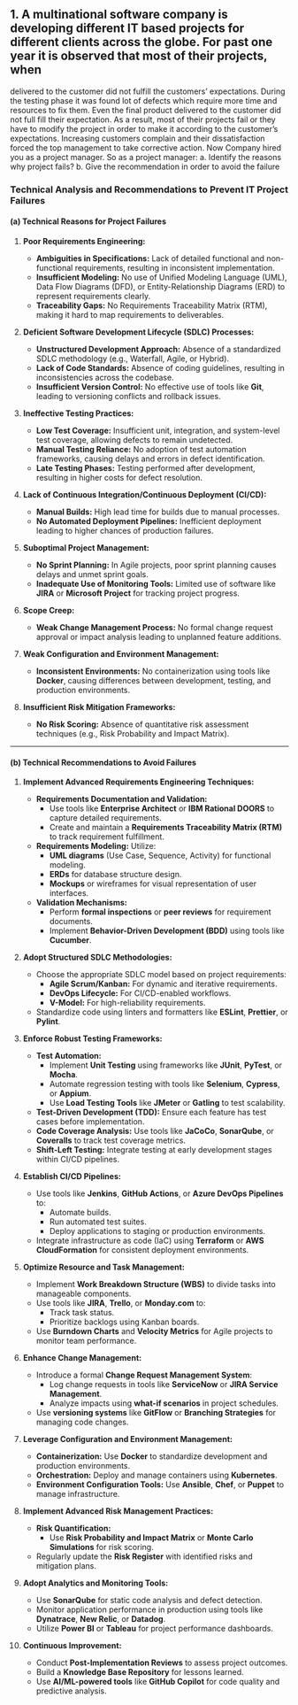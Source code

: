 ## 1. A multinational software company is developing different IT based projects for different clients across the globe.  For past one year it is observed that most of their projects, when 
delivered to the customer did not fulfill the customers’ expectations.  During the testing phase it was found lot of defects which require more time  and resources to fix them. Even the 
final product delivered to the customer did not full fill their expectation. As a result, most of their projects fail or they have to modify the project in order to make it according to the 
customer’s expectations. Increasing customers complain and their dissatisfaction forced the top management to take corrective action.  Now Company hired you as a project manager. 
So as a project manager: 
a. Identify the reasons why project fails? 
b. Give the recommendation in order to avoid the failure





### **Technical Analysis and Recommendations to Prevent IT Project Failures**

#### **(a) Technical Reasons for Project Failures**

1. **Poor Requirements Engineering:**
   - **Ambiguities in Specifications:** Lack of detailed functional and non-functional requirements, resulting in inconsistent implementation.
   - **Insufficient Modeling:** No use of Unified Modeling Language (UML), Data Flow Diagrams (DFD), or Entity-Relationship Diagrams (ERD) to represent requirements clearly.
   - **Traceability Gaps:** No Requirements Traceability Matrix (RTM), making it hard to map requirements to deliverables.

2. **Deficient Software Development Lifecycle (SDLC) Processes:**
   - **Unstructured Development Approach:** Absence of a standardized SDLC methodology (e.g., Waterfall, Agile, or Hybrid).
   - **Lack of Code Standards:** Absence of coding guidelines, resulting in inconsistencies across the codebase.
   - **Insufficient Version Control:** No effective use of tools like **Git**, leading to versioning conflicts and rollback issues.

3. **Ineffective Testing Practices:**
   - **Low Test Coverage:** Insufficient unit, integration, and system-level test coverage, allowing defects to remain undetected.
   - **Manual Testing Reliance:** No adoption of test automation frameworks, causing delays and errors in defect identification.
   - **Late Testing Phases:** Testing performed after development, resulting in higher costs for defect resolution.

4. **Lack of Continuous Integration/Continuous Deployment (CI/CD):**
   - **Manual Builds:** High lead time for builds due to manual processes.
   - **No Automated Deployment Pipelines:** Inefficient deployment leading to higher chances of production failures.

5. **Suboptimal Project Management:**
   - **No Sprint Planning:** In Agile projects, poor sprint planning causes delays and unmet sprint goals.
   - **Inadequate Use of Monitoring Tools:** Limited use of software like **JIRA** or **Microsoft Project** for tracking project progress.

6. **Scope Creep:**
   - **Weak Change Management Process:** No formal change request approval or impact analysis leading to unplanned feature additions.

7. **Weak Configuration and Environment Management:**
   - **Inconsistent Environments:** No containerization using tools like **Docker**, causing differences between development, testing, and production environments.

8. **Insufficient Risk Mitigation Frameworks:**
   - **No Risk Scoring:** Absence of quantitative risk assessment techniques (e.g., Risk Probability and Impact Matrix).

---

#### **(b) Technical Recommendations to Avoid Failures**

1. **Implement Advanced Requirements Engineering Techniques:**
   - **Requirements Documentation and Validation:**
     - Use tools like **Enterprise Architect** or **IBM Rational DOORS** to capture detailed requirements.
     - Create and maintain a **Requirements Traceability Matrix (RTM)** to track requirement fulfillment.
   - **Requirements Modeling:** Utilize:
     - **UML diagrams** (Use Case, Sequence, Activity) for functional modeling.
     - **ERDs** for database structure design.
     - **Mockups** or wireframes for visual representation of user interfaces.
   - **Validation Mechanisms:**
     - Perform **formal inspections** or **peer reviews** for requirement documents.
     - Implement **Behavior-Driven Development (BDD)** using tools like **Cucumber**.

2. **Adopt Structured SDLC Methodologies:**
   - Choose the appropriate SDLC model based on project requirements:
     - **Agile Scrum/Kanban:** For dynamic and iterative requirements.
     - **DevOps Lifecycle:** For CI/CD-enabled workflows.
     - **V-Model:** For high-reliability requirements.
   - Standardize code using linters and formatters like **ESLint**, **Prettier**, or **Pylint**.

3. **Enforce Robust Testing Frameworks:**
   - **Test Automation:**
     - Implement **Unit Testing** using frameworks like **JUnit**, **PyTest**, or **Mocha**.
     - Automate regression testing with tools like **Selenium**, **Cypress**, or **Appium**.
     - Use **Load Testing Tools** like **JMeter** or **Gatling** to test scalability.
   - **Test-Driven Development (TDD):** Ensure each feature has test cases before implementation.
   - **Code Coverage Analysis:** Use tools like **JaCoCo**, **SonarQube**, or **Coveralls** to track test coverage metrics.
   - **Shift-Left Testing:** Integrate testing at early development stages within CI/CD pipelines.

4. **Establish CI/CD Pipelines:**
   - Use tools like **Jenkins**, **GitHub Actions**, or **Azure DevOps Pipelines** to:
     - Automate builds.
     - Run automated test suites.
     - Deploy applications to staging or production environments.
   - Integrate infrastructure as code (IaC) using **Terraform** or **AWS CloudFormation** for consistent deployment environments.

5. **Optimize Resource and Task Management:**
   - Implement **Work Breakdown Structure (WBS)** to divide tasks into manageable components.
   - Use tools like **JIRA**, **Trello**, or **Monday.com** to:
     - Track task status.
     - Prioritize backlogs using Kanban boards.
   - Use **Burndown Charts** and **Velocity Metrics** for Agile projects to monitor team performance.

6. **Enhance Change Management:**
   - Introduce a formal **Change Request Management System**:
     - Log change requests in tools like **ServiceNow** or **JIRA Service Management**.
     - Analyze impacts using **what-if scenarios** in project schedules.
   - Use **versioning systems** like **GitFlow** or **Branching Strategies** for managing code changes.

7. **Leverage Configuration and Environment Management:**
   - **Containerization:** Use **Docker** to standardize development and production environments.
   - **Orchestration:** Deploy and manage containers using **Kubernetes**.
   - **Environment Configuration Tools:** Use **Ansible**, **Chef**, or **Puppet** to manage infrastructure.

8. **Implement Advanced Risk Management Practices:**
   - **Risk Quantification:**
     - Use **Risk Probability and Impact Matrix** or **Monte Carlo Simulations** for risk scoring.
   - Regularly update the **Risk Register** with identified risks and mitigation plans.

9. **Adopt Analytics and Monitoring Tools:**
   - Use **SonarQube** for static code analysis and defect detection.
   - Monitor application performance in production using tools like **Dynatrace**, **New Relic**, or **Datadog**.
   - Utilize **Power BI** or **Tableau** for project performance dashboards.

10. **Continuous Improvement:**
    - Conduct **Post-Implementation Reviews** to assess project outcomes.
    - Build a **Knowledge Base Repository** for lessons learned.
    - Use **AI/ML-powered tools** like **GitHub Copilot** for code quality and predictive analysis.
